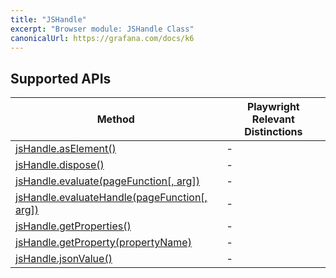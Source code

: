 ```yaml
---
title: "JSHandle"
excerpt: "Browser module: JSHandle Class"
canonicalUrl: https://grafana.com/docs/k6
---
```


<BrowserDocsWIP/>

## Supported APIs

| Method | Playwright Relevant Distinctions |
| - |  - |
| <a href="https://playwright.dev/docs/api/class-jshandle#js-handle-as-element" target="_blank" >jsHandle.asElement()</a> | - |
| <a href="https://playwright.dev/docs/api/class-jshandle#js-handle-dispose" target="_blank" >jsHandle.dispose()</a> | - |
| <a href="https://playwright.dev/docs/api/class-jshandle#js-handle-evaluate" target="_blank" >jsHandle.evaluate(pageFunction[, arg])</a> | - |
| <a href="https://playwright.dev/docs/api/class-jshandle#js-handle-evaluate-handle" target="_blank" >jsHandle.evaluateHandle(pageFunction[, arg])</a> | - |
| <a href="https://playwright.dev/docs/api/class-jshandle#js-handle-get-properties" target="_blank" >jsHandle.getProperties()</a> | - |
| <a href="https://playwright.dev/docs/api/class-jshandle#js-handle-get-property" target="_blank" >jsHandle.getProperty(propertyName)</a> | - |
| <a href="https://playwright.dev/docs/api/class-jshandle#js-handle-json-value" target="_blank" >jsHandle.jsonValue()</a> | - |

